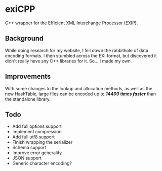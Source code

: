 # exiCPP

C++ wrapper for the Efficient XML Interchange Processor (EXIP).

## Background

While doing research for my website, I fell down the rabbithole
of data encoding formats. I then stumbled across the EXI format,
but discovered it didn't really have any C++ libraries for it.
So... I made my own.

## Improvements

With some changes to the lookup and allocation methods, as well as the new HashTable,
large files can be encoded up to ***14400 times faster*** than the standalone library.

## Todo

- Add full options support
- Implement compression
- Add full utf8 support
- Finish wrapping the serializer
- Schema support
- Improve error generality
- JSON support
- Generic character encoding?
